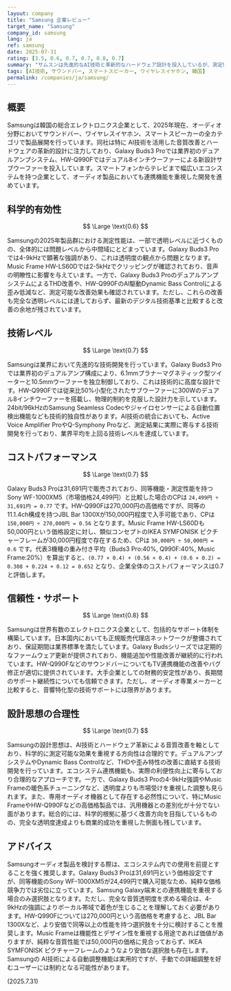 ```yaml
---
layout: company
title: "Samsung 企業レビュー"
target_name: "Samsung"
company_id: samsung
lang: ja
ref: samsung
date: 2025-07-31
rating: [3.5, 0.6, 0.7, 0.7, 0.8, 0.7]
summary: "サムスンは先進的なAI技術と革新的なハードウェア設計を投入しているが、測定性能では一部に問題を抱え、完全な透明度達成には至っていない韓国の総合エレクトロニクス企業"
tags: [AI技術, サウンドバー, スマートスピーカー, ワイヤレスイヤホン, 韓国]
permalink: /companies/ja/samsung/
---
```

## 概要

Samsungは韓国の総合エレクトロニクス企業として、2025年現在、オーディオ分野においてサウンドバー、ワイヤレスイヤホン、スマートスピーカーの全カテゴリで製品展開を行っています。同社は特に AI技術を活用した音質改善とハードウェアの革新的設計に注力しており、Galaxy Buds3 Proでは業界初のデュアルアンプシステム、HW-Q990Fではデュアル8インチウーファーによる新設計サブウーファーを投入しています。スマートフォンからテレビまで幅広いエコシステムを持つ企業として、オーディオ製品においても連携機能を重視した開発を進めています。

## 科学的有効性

$$ \Large \text{0.6} $$

Samsungの2025年製品群における測定性能は、一部で透明レベルに近づくものの、全体的には問題レベルから中間域にとどまっています。Galaxy Buds3 Proでは4-9kHzで顕著な強調があり、これは透明度の観点から問題となります。Music Frame HW-LS60Dでは2-5kHzでクリッピングが確認されており、音声の明瞭性に影響を与えています。一方で、Galaxy Buds3 ProのデュアルアンプシステムによるTHD改善や、HW-Q990FのAI駆動Dynamic Bass Controlによる歪み低減など、測定可能な改善効果も確認されています。ただし、これらの改善も完全な透明レベルには達しておらず、最新のデジタル技術基準と比較すると改善の余地が残されています。

## 技術レベル

$$ \Large \text{0.7} $$

Samsungは業界において先進的な技術開発を行っています。Galaxy Buds3 Proでは業界初のデュアルアンプ構成により、6.1mmプラナーマグネティック型ツイーターと10.5mmウーファーを独立制御しており、これは技術的に高度な設計です。HW-Q990Fでは従来比50%小型化されたサブウーファーに300Wのデュアル8インチウーファーを搭載し、物理的制約を克服した設計力を示しています。24bit/96kHzのSamsung Seamless Codecやジャイロセンサーによる自動位置検出機能なども技術的独自性があります。AI技術の統合においても、Active Voice Amplifier ProやQ-Symphony Proなど、測定結果に実際に寄与する技術開発を行っており、業界平均を上回る技術レベルを達成しています。

## コストパフォーマンス

$$ \Large \text{0.7} $$

Galaxy Buds3 Proは31,691円で販売されており、同等機能・測定性能を持つSony WF-1000XM5（市場価格24,499円）と比較した場合のCPは `24,499円 ÷ 31,691円 = 0.77` です。HW-Q990Fは270,000円の高価格ですが、同等の11.1.4ch構成を持つJBL Bar 1300Xが150,000円程度で入手可能であり、CPは `150,000円 ÷ 270,000円 = 0.56` となります。Music Frame HW-LS60Dも50,000円という価格設定に対し、類似コンセプトのIKEA SYMFONISK ピクチャーフレームが30,000円程度で存在するため、CPは `30,000円 ÷ 50,000円 = 0.6` です。代表3機種の重み付き平均（Buds3 Pro:40%, Q990F:40%, Music Frame:20%）を算出すると、`(0.77 × 0.4) + (0.56 × 0.4) + (0.6 × 0.2) = 0.308 + 0.224 + 0.12 = 0.652` となり、企業全体のコストパフォーマンスは0.7と評価します。

## 信頼性・サポート

$$ \Large \text{0.8} $$

Samsungは世界有数のエレクトロニクス企業として、包括的なサポート体制を構築しています。日本国内においても正規販売代理店ネットワークが整備されており、保証期間は業界標準を満たしています。Galaxy Budsシリーズでは定期的なファームウェア更新が提供されており、機能追加や性能改善が継続的に行われています。HW-Q990FなどのサウンドバーについてもTV連携機能の改善やバグ修正が適切に提供されています。大手企業としての財務的安定性があり、長期間のサポート継続性についても信頼できます。ただし、オーディオ専業メーカーと比較すると、音響特化型の技術サポートには限界があります。

## 設計思想の合理性

$$ \Large \text{0.7} $$

Samsungの設計思想は、AI技術とハードウェア革新による音質改善を軸としており、科学的に測定可能な効果を重視する方向性は合理的です。デュアルアンプシステムやDynamic Bass Controlなど、THDや歪み特性の改善に直結する技術開発を行っています。エコシステム連携機能も、実際の利便性向上に寄与しており合理的なアプローチです。一方で、Galaxy Buds3 Proの4-9kHz強調やMusic Frameの暖色系チューニングなど、透明度よりも市場受けを重視した調整も見られます。また、専用オーディオ機器として存在する必然性について、特にMusic FrameやHW-Q990Fなどの高価格製品では、汎用機器との差別化が十分でない面があります。総合的には、科学的根拠に基づく改善方向を目指しているものの、完全な透明度達成よりも商業的成功を重視した側面も残しています。

## アドバイス

Samsungオーディオ製品を検討する際は、エコシステム内での使用を前提とすることを強く推奨します。Galaxy Buds3 Proは31,691円という価格設定ですが、同等機能のSony WF-1000XM5が24,499円で購入可能なため、純粋な価格競争力では劣位に立っています。Samsung Galaxy端末との連携機能を重視する場合のみ選択肢となります。ただし、完全な音質透明度を求める場合は、4-9kHzの強調によりボーカル帯域で着色が生じることを理解しておく必要があります。HW-Q990Fについては270,000円という高価格を考慮すると、JBL Bar 1300Xなど、より安価で同等以上の性能を持つ選択肢を十分に検討することを推奨します。Music Frameは機能性とデザイン性を重視する用途であれば価値がありますが、純粋な音質性能では50,000円の価格に見合っておらず、IKEA SYMFONISK ピクチャーフレームのようなより安価な選択肢も存在します。Samsungの AI技術による自動調整機能は実用的ですが、手動での詳細調整を好むユーザーには制約となる可能性があります。

(2025.7.31)

